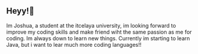## Heyy!👋
Im Joshua, a student at the itcelaya university, im looking forward to improve my coding skills and make friend wiht the same passion as me for coding. Im always down to learn new things.
Currently im starting to learn Java, but i want to lear much more coding languages!!
